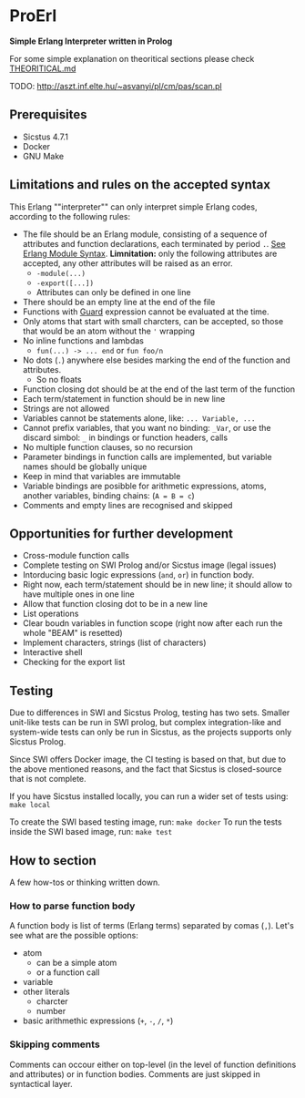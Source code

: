 #  ProErl
**Simple Erlang Interpreter written in Prolog**

For some simple explanation on theoritical sections please check [THEORITICAL.md](THEORITICAL.md)


TODO: http://aszt.inf.elte.hu/~asvanyi/pl/cm/pas/scan.pl

## Prerequisites
- Sicstus 4.7.1
- Docker
- GNU Make

## Limitations and rules on the accepted syntax

This Erlang ""interpreter"" can only interpret simple Erlang codes, according to the following rules:

- The file should be an Erlang module, consisting of a sequence of attributes and function declarations, each terminated by period `.`. [See Erlang Module Syntax](https://www.erlang.org/doc/reference_manual/modules.html#module-syntax). **Limnitation:** only the following attributes are accepted, any other attributes will be raised as an error.
  - `-module(...)`
  - `-export([...])`
  - Attributes can only be defined in one line
- There should be an empty line at the end of the file
- Functions with [Guard](https://www.erlang.org/doc/reference_manual/expressions.html#guard-sequences) expression cannot be evaluated at the time.
- Only atoms that start with small charcters, can be accepted, so those that would be an atom without the `'` wrapping
- No inline functions and lambdas
  - `fun(...) -> ... end` or `fun foo/n`
- No dots (`.`) anywhere else besides marking the end of the function and attributes.
  - So no floats
- Function closing dot should be at the end of the last term of the function 
- Each term/statement in function should be in new line
- Strings are not allowed 
- Variables cannot be statements alone, like: `... Variable, ...`
- Cannot prefix variables, that you want no binding: `_Var`, or use the discard simbol: `_` in bindings or function headers, calls
- No multiple function clauses, so no recursion
- Parameter bindings in function calls are implemented, but variable names should be globally unique
- Keep in mind that variables are immutable
- Variable bindings are posibble for arithmetic expressions, atoms, another variables, binding chains: (`A = B = c`)
- Comments and empty lines are recognised and skipped 



## Opportunities for further development
- Cross-module function calls
- Complete testing on SWI Prolog and/or Sicstus image (legal issues)
- Intorducing basic logic expressions (`and`, `or`) in function body.
- Right now, each term/statement should be in new line; it should allow to have multiple ones in one line
- Allow that function closing dot to be in a new line
- List operations
- Clear boudn variables in function scope (right now after each run the whole "BEAM" is resetted)
- Implement characters, strings (list of characters)
- Interactive shell
- Checking for the export list 


## Testing 
Due to differences in SWI and Sicstus Prolog, testing has two sets. Smaller
unit-like tests can be run in SWI prolog, but complex integration-like and 
system-wide tests can only be run in Sicstus, as the projects supports only
Sicstus Prolog.

Since SWI offers Docker image, the CI testing is based on that, but due to the above
mentioned reasons, and the fact that Sicstus is closed-source that is not complete.

If you have Sicstus installed locally, you can run a wider set of tests using:
`make local`

To create the SWI based testing image, run: `make docker` 
To run the tests inside the SWI based image, run: `make test`

## How to section

A few how-tos or thinking written down.

### How to parse function body

A function body is list of terms (Erlang terms) separated by comas (`,`). Let's see what are the possible options:
- atom
  - can be a simple atom
  - or a function call
- variable
- other literals
  - charcter
  - number
- basic arithmethic expressions (`+`, `-`, `/`, `*`)

### Skipping comments

Comments can occour either on top-level (in the level of function definitions and attributes)
or in function bodies. Comments are just skipped in syntactical layer.